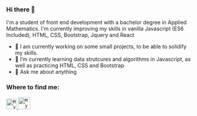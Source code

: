 ### Hi there 👋

I'm a student of front end development with a bachelor degree in Applied Mathematics. I'm currently improving my skills in vanilla Javascript (ES6 Included), HTML, CSS, Bootstrap, Jquery and React

- 🔭 I am currently working on some small projects, to be able to solidify my skills.
- 🌱 I’m currently learning data strutcures and algorithms in Javascript, as well as practicing HTML, CSS and Bootstrap
- 💬 Ask me about anything

### Where to find me:

<a href="https://www.linkedin.com/in/leonardo-brombilla/">
  <code><img alt="My linkedin" width="28" src="https://www.flaticon.com/svg/static/icons/svg/1383/1383262.svg" /></code>
</a>

<a href="mailto:antunes.b.leonardo@gmail.com">
  <code><img alt="My e-mail" width="32" src="https://www.flaticon.com/svg/static/icons/svg/324/324123.svg" /></code>
</a>

